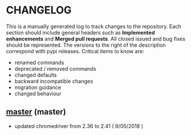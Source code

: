 # CHANGELOG

This is a manually generated log to track changes to the repository.
Each section should include general headers such as **Implemented enhancements** 
and **Merged pull requests**. All closed issued and bug fixes should be 
represented. The versions to the right of the description correspond with pypi releases.
Critical items to know are:

 - renamed commands
 - deprecated / removed commands
 - changed defaults
 - backward incompatible changes
 - migration guidance
 - changed behaviour


## [master](https://github.com/expfactory/expfactory-robots/tree/master) (master)
 - updated chromedriver from 2.36 to 2.41 ( 9/05/2018 )
